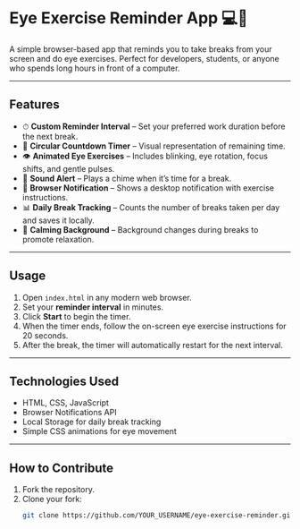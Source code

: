 # Eye Exercise Reminder App 💻👀

A simple browser-based app that reminds you to take breaks from your screen and do eye exercises. Perfect for developers, students, or anyone who spends long hours in front of a computer.  

---

## Features

- ⏱ **Custom Reminder Interval** – Set your preferred work duration before the next break.  
- 🔵 **Circular Countdown Timer** – Visual representation of remaining time.  
- 👁 **Animated Eye Exercises** – Includes blinking, eye rotation, focus shifts, and gentle pulses.  
- 🎵 **Sound Alert** – Plays a chime when it’s time for a break.  
- 📢 **Browser Notification** – Shows a desktop notification with exercise instructions.  
- 📊 **Daily Break Tracking** – Counts the number of breaks taken per day and saves it locally.  
- 🌈 **Calming Background** – Background changes during breaks to promote relaxation.  

---

## Usage

1. Open `index.html` in any modern web browser.
2. Set your **reminder interval** in minutes.
3. Click **Start** to begin the timer.
4. When the timer ends, follow the on-screen eye exercise instructions for 20 seconds.
5. After the break, the timer will automatically restart for the next interval.

---

## Technologies Used

- HTML, CSS, JavaScript  
- Browser Notifications API  
- Local Storage for daily break tracking  
- Simple CSS animations for eye movement  

---
## How to Contribute

1. Fork the repository.
2. Clone your fork:  
   ```bash
   git clone https://github.com/YOUR_USERNAME/eye-exercise-reminder.git
